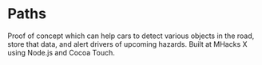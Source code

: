 # Paths
Proof of concept which can help cars to detect various objects in the road, store that data, and alert drivers of upcoming hazards. Built at MHacks X using Node.js and Cocoa Touch.

